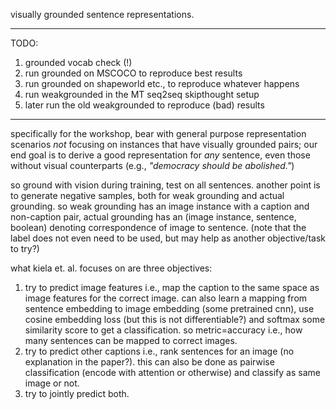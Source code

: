 visually grounded sentence representations.

---
TODO:
1. grounded vocab check (!)
2. run grounded on MSCOCO to reproduce best results
3. run grounded on shapeworld etc., to reproduce whatever happens
4. run weakgrounded in the MT seq2seq skipthought setup
5. later run the old weakgrounded to reproduce (bad) results

---

specifically for the workshop, bear with general purpose representation scenarios _not_ focusing on instances that have visually grounded pairs; our end goal is to derive a good representation for _any_ sentence, even those without visual counterparts (e.g., _"democracy should be abolished."_)

so ground with vision during training, test on all sentences. another point is to generate negative samples, both for weak grounding and actual grounding. so weak grounding has an image instance with a caption and non-caption pair, actual grounding has an (image instance, sentence, boolean) denoting correspondence of image to sentence. (note that the label does not even need to be used, but may help as another objective/task to try?)

what kiela et. al. focuses on are three objectives: 
1. try to predict image features i.e., map the caption to the same space as image features for the correct image. can also learn a mapping from sentence embedding to image embedding (some pretrained cnn), use cosine embedding loss (but this is not differentiable?) and softmax some similarity score to get a classification. so metric=accuracy i.e., how many sentences can be mapped to correct images.
2. try to predict other captions i.e., rank sentences for an image (no explanation in the paper?). this can also be done as pairwise classification (encode with attention or otherwise) and classify as same image or not.
3. try to jointly predict both.


